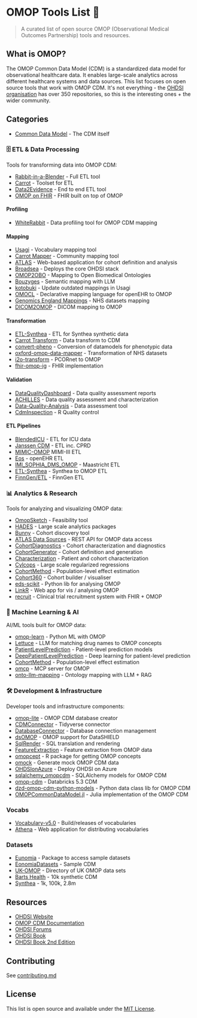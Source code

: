 # OMOP Tools List 🏥

> A curated list of open source OMOP (Observational Medical Outcomes Partnership) tools and resources.

## What is OMOP?

The OMOP Common Data Model (CDM) is a standardized data model for observational healthcare data. It enables large-scale analytics across different healthcare systems and data sources. This list focuses on open source tools that work with OMOP CDM.
It's not everything - the [OHDSI organisation](https://github.com/OHDSI) has over 350 repositories, so this is the interesting ones + the wider community.

## Categories

- [Common Data Model](https://github.com/OHDSI/CommonDataModel) - The CDM itself

### 🗄️ ETL & Data Processing

Tools for transforming data into OMOP CDM:

- [Rabbit-in-a-Blender](https://github.com/RADar-AZDelta/Rabbit-in-a-Blender) - Full ETL tool
- [Carrot](https://github.com/Health-Informatics-UoN/carrot-mapper) - Toolset for ETL
- [Data2Evidence](https://github.com/OHDSI/Data2Evidence) - End to end ETL tool
- [OMOP on FHIR](https://github.com/omoponfhir) - FHIR built on top of OMOP

#### Profiling

- [WhiteRabbit](https://github.com/OHDSI/WhiteRabbit) - Data profiling tool for OMOP CDM mapping

#### Mapping

- [Usagi](https://github.com/OHDSI/Usagi) - Vocabulary mapping tool
- [Carrot Mapper](https://github.com/Health-Informatics-UoN/carrot-mapper) - Community mapping tool
- [ATLAS](https://github.com/OHDSI/Atlas) - Web-based application for cohort definition and analysis
- [Broadsea](https://github.com/OHDSI/Broadsea) - Deploys the core OHDSI stack
- [OMOP2OBO](https://github.com/callahantiff/OMOP2OBO) - Mapping to Open Biomedical Ontologies
- [Bouzyges](https://github.com/OHDSI/Bouzyges) - Semantic mapping with LLM
- [kotobuki](https://github.com/thehyve/kotobuki) - Update outdated mappings in Usagi
- [OMOCL](https://github.com/SevKohler/OMOCL) - Declarative mapping language for openEHR to OMOP
- [Genomics England Mappings](https://gitlab.com/genomicsengland/genomics_england_publications/public-omop-mappings) - NHS datasets mapping
- [DICOM2OMOP](https://github.com/paulnagy/DICOM2OMOP) - DICOM mapping to OMOP

#### Transformation

- [ETL-Synthea](https://github.com/OHDSI/ETL-Synthea) - ETL for Synthea synthetic data
- [Carrot Transform](https://github.com/Health-Informatics-UoN/carrot-transform) - Data transform to CDM
- [convert-pheno](https://github.com/CNAG-Biomedical-Informatics/convert-pheno) - Conversion of datamodels for phenotypic data
- [oxford-omop-data-mapper](https://github.com/answerdigital/oxford-omop-data-mapper) - Transformation of NHS datasets
- [i2o-transform](https://github.com/i2b2-omop/i2o-transform) - PCORnet to OMOP
- [fhir-omop-ig](https://github.com/HL7/fhir-omop-ig) - FHIR implementation

#### Validation

- [DataQualityDashboard](https://github.com/OHDSI/DataQualityDashboard) - Data quality assessment reports
- [ACHILLES](https://github.com/OHDSI/Achilles) - Data quality assessment and characterization
- [Data-Quality-Analysis](https://github.com/PEDSnet/Data-Quality-Analysis) - Data assessment tool
- [CdmInspection](https://github.com/EHDEN/CdmInspection) - R Quality control

#### ETL Pipelines

- [BlendedICU](https://github.com/USM-CHU-FGuyon/BlendedICU) - ETL for ICU data
- [Janssen CDM](https://ohdsi.github.io/ETL-LambdaBuilder/) - ETL inc. CPRD
- [MIMIC-OMOP](https://github.com/MIT-LCP/mimic-omop) MIMI-III ETL
- [Eos](https://github.com/SevKohler/Eos) - openEHR ETL
- [IMI_SOPHIA_DMS_OMOP](https://github.com/MaastrichtU-BISS/IMI_SOPHIA_DMS_OMOP) - Maastricht ETL
- [ETL-Synthea](https://github.com/OHDSI/ETL-Synthea) - Synthea to OMOP ETL
- [FinnGen/ETL](https://github.com/FINNGEN/ETL) - FinnGen ETL

### 📊 Analytics & Research

Tools for analyzing and visualizing OMOP data:

- [OmopSketch](https://github.com/OHDSI/OmopSketch/) - Feasibility tool
- [HADES](https://github.com/OHDSI/Hades) - Large scale analytics packages
- [Bunny](https://bunny.health) - Cohort discovery tool
- [ATLAS Data Sources](https://github.com/OHDSI/WebAPI) - REST API for OMOP data access
- [CohortDiagnostics](https://github.com/OHDSI/CohortDiagnostics) - Cohort characterization and diagnostics
- [CohortGenerator](https://github.com/OHDSI/CohortGenerator) - Cohort definition and generation
- [Characterization](https://github.com/OHDSI/Characterization) - Patient and cohort characterization
- [Cylcops](https://github.com/OHDSI/Cyclops) - Large scale regularized regressions
- [CohortMethod](https://github.com/OHDSI/CohortMethod) - Population-level effect estimation
- [Cohort360](https://docs.cohort360.org) - Cohort builder / visualiser
- [eds-scikit](https://github.com/aphp/eds-scikit) - Python lib for analysing OMOP
- [LinkR](https://github.com/BorisDelange/LinkR) - Web app for vis / analysing OMOP
- [recruit](https://github.com/miracum/recruit) - Clinical trial recruitment system with FHIR + OMOP

### 🤖 Machine Learning & AI

AI/ML tools built for OMOP data:

- [omop-learn](https://github.com/clinicalml/omop-learn) - Python ML with OMOP
- [Lettuce](https://github.com/Health-Informatics-UoN/lettuce/) - LLM for matching drug names to OMOP concepts
- [PatientLevelPrediction](https://github.com/OHDSI/PatientLevelPrediction) - Patient-level prediction models
- [DeepPatientLevelPrediction](https://github.com/OHDSI/DeepPatientLevelPrediction) - Deep learning for patient-level prediction
- [CohortMethod](https://github.com/OHDSI/CohortMethod) - Population-level effect estimation
- [omcp](https://github.com/fastomop/omcp) - MCP server for OMOP
- [onto-llm-mapping](https://github.com/cns-iu/onto-llm-mapping) - Ontology mapping with LLM + RAG

### 🛠️ Development & Infrastructure

Developer tools and infrastructure components:

- [omop-lite](https://github.com/Health-Informatics-UoN/omop-lite) - OMOP CDM database creator
- [CDMConnector](https://github.com/darwin-eu/CDMConnector) - Tidyverse connector
- [DatabaseConnector](https://github.com/OHDSI/DatabaseConnector) - Database connection management
- [dsOMOP](https://github.com/isglobal-brge/dsOMOP) - OMOP support for DataSHIELD
- [SqlRender](https://github.com/OHDSI/SqlRender) - SQL translation and rendering
- [FeatureExtraction](https://github.com/OHDSI/FeatureExtraction) - Feature extraction from OMOP data
- [omopcept](https://github.com/SAFEHR-data/omopcept) - R package for getting OMOP concepts
- [omock](https://github.com/OHDSI/omock) - Generate mock OMOP CDM data
- [OHDSIonAzure](https://github.com/microsoft/OHDSIonAzure) - Deploy OHDSI on Azure
- [sqlalchemy_omopcdm](https://github.com/edencehealth/sqlalchemy_omopcdm) - SQLAlchemy models for OMOP CDM
- [omop-cdm](https://github.com/databricks-industry-solutions/omop-cdm) - Databricks 5.3 CDM
- [dzd-omop-cdm-python-models](https://github.com/DZD-eV-Diabetes-Research/dzd-omop-cdm-python-models) - Python data class lib for OMOP CDM
- [OMOPCommonDataModel.jl](https://github.com/JuliaHealth/OMOPCommonDataModel.jl) - Julia implementation of the OMOP CDM

### Vocabs

- [Vocabulary-v5.0](https://github.com/OHDSI/Vocabulary-v5.0) - Build/releases of vocabularies
- [Athena](https://github.com/OHDSI/Athena) - Web application for distributing vocabularies

### Datasets

- [Eunomia](https://github.com/OHDSI/Eunomia) - Package to access sample datasets
- [EonomiaDatasets](https://github.com/ohdsi/EunomiaDatasets) - Sample CDM
- [UK-OMOP](https://github.com/HDRUK/UK-OMOP) - Directory of UK OMOP data sets
- [Barts Health](https://data.bartshealth.nhs.uk/Our-Data/) - 10k synthetic CDM
- [Synthea](https://aws.amazon.com/marketplace/pp/prodview-wpgqdtdudfl62) - 1k, 100k, 2.8m

## Resources

- [OHDSI Website](https://ohdsi.org/)
- [OMOP CDM Documentation](https://ohdsi.github.io/CommonDataModel/cdm54.html)
- [OHDSI Forums](https://forums.ohdsi.org/)
- [OHDSI Book](https://ohdsi.github.io/TheBookOfOhdsi/)
- [OHDSI Book 2nd Edition](https://github.com/OHDSI/BookOfOhdsi-2ndEdition)

## Contributing

See [contributing.md](/CONTRIBUTING.md)

## License

This list is open source and available under the [MIT License](LICENSE).

